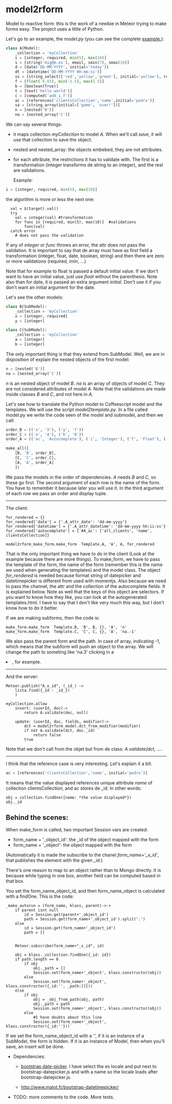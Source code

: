 model2rform
===========

Model to reactive form: this is the work of a newbie in Meteor trying to make forms easy. The project uses a little of Python.

Let's go to an example, the *model.py* (you can see the complete [example.](https://github.com/miguelalarcos/demo-model2rform)):

```python
class A(Model):
    _collection = 'myCollection'
    i = [integer, required, min(5), max(10)]
    s = [string('mig@m.es'), email, smin(7), smax(10)]
    d = [date('DD-MM-YYYY', initial='today')]
    dt = [datetime('DD-MM-YYYY HH:mm:ss')]
    ss = [string_select(['red','yellow','green'], initial='yellow'), required]
    f = [float(-0.01), min(-5.5), max(5.5)]
    b = [boolean(True)]
    t = [text('hello world')]
    c = [computed('add_i_f')]
    ac = [references('clientsCollection','name',initial='pedro')]
    sa = [string_array(initial=['game', 'over!'])]
    n = [nested('B')]
    na = [nested_array('C')]
```

We can say several things:

* it maps collection *myCollection* to model *A*. When we'll call *save*, it will use that collection to save the object.
* nested and nested_array: the objects embebed, they are not attributes.
* for each attribute, the restrictions it has to validate with. The first is a transformation (integer transforms de string to an integer), and the rest are validations.
  
  Example:
  
```python  
i = [integer, required, min(5), max(10)]
```

  the algorithm is more or less the next one:

```coffee-script
  val = $(target).val()
  try
    val = integer(val) #transformation
    for func in [required, min(5), max(10)]  #validations
        func(val)
  catch error
    # does not pass the validation
```

If any of *integer* or *func* throws an error, the attr does not pass the validation.
It is important to say that de array must have as first field a transformation (integer, float, date, boolean, string) and then there are zero or more validations (required, imin, ...)

Note that for example to float is passed a default initial value. If we don't want to have an initial value, just use *float* without the parenthesis. Note also than for date, it is passed an extra argument *initial*. Don't use it if you don't want an initial argument for the date.

Let's see the other models:

```python
class B(SubModel):
    _collection = 'myCollection'
    x = [integer, required]
    y = [integer]

class C(SubModel):
    _collection = 'myCollection'
    a = [integer]
    b = [integer]

```

The only important thing is that they extend from SubModel. Well, we are in disposition of explain the nested objects of the first model:

```python
n = [nested('B')]
na = [nested_array('C')]
```

*n* is an nested object of model *B*. *na* is an array of objects of model *C*. They are not considered attributes of model *A*. Note that the validations are made inside classes *B* and *C*, and not here in *A*.

Let's see how to translate the Python model to Coffeescript model and the templates. We will use the script *model2template.py*. In a file called model.py we write the code seen of the model and submodel, and then we call:

```python
order_B = (('x', 'X'), ('y', 'Y'))
order_C = (('a', 'A'), ('b', 'B'))
order_A = (('ac', 'Autocomplete'), ('i', 'Integer'), ('f', 'Float'), ('c', 'Computed'), ('b', 'Boolean'), ('s', 'String'), ('d', 'Date'), ('dt', 'Datetime'), ('ss', 'String-select'), ('t', 'Text'), ('sa','StringArray'))

make_all([
    [B, 'B', order_B],
    [C, 'C', order_C],
    [A, 'A', order_A]
    ])
```

We pass the models in the order of dependencies. *A* needs *B* and *C*, so these go first. The second argument of each row is the name of the form. You have to remember it because later you will use it. In the third argument of each row we pass an order and display tuple.

---

The client:

```coffee-script
for_rendered = {}
for_rendered['date'] = {'.A_attr_date': 'dd-mm-yyyy'}
for_rendered['datetime'] = {'.A_attr_datetime': 'dd-mm-yyyy hh:ii:ss'}
for_rendered['autocomplete'] = {'#A_ac': ['all_clients', 'name', clientsCollection]}

model2rform_make_form.make_form  Template.A, 'A', A, for_rendered
```

That is the only important thing we have to do in the client (Look at the example because there are more things). To make_form, we have to pass the template of the form, the name of the form (remember this is the name we used when generating the templates) and the model class. The object *for_rendered* is needed because format string of datepicker and datetimepicker is different from used with momentjs. Also because we need to pass the channel, the attr and the collection of the autocomplete fields. It is explained below. Note as well that the keys of this object are selectors. If you want to know how they like, you can look at the autogenerated templates.html. I have to say that I don't like very much this way, but I don't know how to do it better.

If we are making subforms, then the code is:

```coffee-script
make_form.make_form  Template.B, 'B', B, {}, 'A', 'n'
make_form.make_form  Template.C, 'C', C, {}, 'A', 'na.-1'
```

We also pass the parent form and the path. In case of array, indicating -1, which means that the subform will push an object to the array. We will change the path to someting like 'na.3' clicking in a <li>, for example.

---

And the server:

```coffee-script
Meteor.publish("A_x_id", (_id_) ->
    lista.find({_id : _id_})
    )

myCollection.allow
    insert: (userId, doc)->
        return A.validate(doc, null)
        
    update: (userId, doc, fields, modifier)->  
        dct = model2rform_model.dct_from_modifier(modifier)                           
        if not A.validate(dct, doc._id)
            return false
        true
```

Note that we don't call from the objet but from de class: *A.validate(dct, ...*.

---
I think that the reference case is very interesting. Let's explain it a bit:

```python
ac = [references('clientsCollection','name', initial='pedro')]
```

It means that the value displayed references unique attribute *name* of collection clientsCollection, and ac stores de _id. In other words:

```coffee-script
obj = collection.findOne({name: *the value displayed*})
obj._id
```

Behind the scenes:
------------------

When make_form is called, two important Session vars are created:

* form_name + '\_object_id': the _id of the object mapped with the form
* form_name + '\_object': the object mapped with the form

(Automatically it is made the subscribe to the chanel *form_name+'_x_id'*, that publishes the element with the given *_id*.)

There's one reason to map to an object rather than to Mongo directly. It is because while typing in one box, another field can be computed based in that box.

You set the form\_name\_object\_id, and then form\_name\_object is calculated with a findOne. This is the code:

```coffee-script
_make_autorun = (form_name, klass, parent)->->
    if parent isnt null
        id = Session.get(parent+'_object_id')
        path = Session.get(form_name+'_object_id').split('.')
    else
        id = Session.get(form_name+'_object_id')
        path = []
  
        
    Meteor.subscribe(form_name+"_x_id", id)
    
    obj = klass._collection.findOne({_id: id})
    if path.length == 0        
        if obj
            obj._path = []
            Session.set(form_name+'_object', klass.constructor(obj))  
        else
            Session.set(form_name+'_object', klass.constructor({_id:'', _path:[]}))
    else
        if obj            
            obj = _obj_from_path(obj, path)
            obj._path = path
            Session.set(form_name+'_object', klass.constructor(obj))
        else            
            #I have doubts about this line
            Session.set(form_name+'_object', klass.constructor({_id:''}))         
```

If we set the form\_name\_object\_id with a '', if it is an instance of a SubModel, the form is hidden. If it is an instance of Model, then when you'll save, an insert will be done.

* Dependencies: 
    * [bootstrap date-picker](https://github.com/eternicode/bootstrap-datepicker). I have select the es locale and put next to bootstrap-datepicker.js and with a name so the locale loads after bootstrap-datepicker.js.
    
    * http://www.malot.fr/bootstrap-datetimepicker/

* TODO: more comments to the code. More tests.
